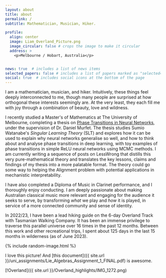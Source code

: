 ```yaml
---
layout: about
title: about
permalink: /
subtitle: Mathematician, Musician, Hiker. 

profile:
  align: center
  image: Liam_Overland_Picture.png
  image_circular: false # crops the image to make it circular
  address: >
    <p>Melbourne / Hobart, Australia</p>


news: true  # includes a list of news items
selected_papers: false # includes a list of papers marked as "selected={true}"
social: true  # includes social icons at the bottom of the page
---
```


I am a mathematician, musician, and hiker. Intuitively, these things feel deeply interconnected to me, though many people are surprised at how orthogonal these interests seemingly are. At the very least, they each fill me with joy through a combination of beauty, love and wildness. 


I recently studied a Master's of Mathematics at The University of Melbourne, completing a thesis on [Phase Transitions in Neural Networks](http://therisingsea.org/notes/MSc-Carroll.pdf), under the supervision of Dr. Daniel Murfet. The thesis studies Sumio Watanabe's _Singular Learning Theory_ (SLT) and explores how it can be used to explain why neural networks generalise so well, and how to think about and analyse phase transitions in deep learning, with toy examples of phase transitions in simple ReLU neural networks using MCMC methods. I am currently writing a sequence of posts on LessWrong that distills this very pure-mathematical theory and translates the key lessons, claims and findings of my thesis into a more palatable format. The theory could go some way to helping the Alignment problem with potential applications in mechanistic interpretability. 

I have also completed a Diploma of Music in Clarinet performance, and I thoroughly enjoy conducting. I am deeply passionate about making Australian classical music more relevant and engaging for the audience it seeks to serve, by transforming _what_ we play and _how_ it is played, in service of a more connected community and sense of identity. 

In 2022/23, I have been a lead hiking guide on the 6-day Overland Track with Tasmanian Walking Company. It has been an immense privilege to traverse this parallel universe over 16 times in the past 12 months. Between this work and other recreational trips, I spent about 125 days in the last 15 months in wilderness (as of June 2023).

{% include random-image.html %}

I love this picture! And [this document]({{ site.url }}/uni_assignments/Lie_Algebras_Assignment_1_FINAL.pdf) is awesome.

[!Overland]({{ site.url }}/Overland_highlights/IMG_1272.png)


